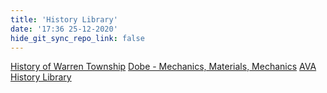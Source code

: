 ```yaml
---
title: 'History Library'
date: '17:36 25-12-2020'
hide_git_sync_repo_link: false
---
```


[History of Warren Township](https://photos.app.goo.gl/9KenHSQwmJaYVuJy8)
[Dobe - Mechanics, Materials, Mechanics](https://photos.app.goo.gl/itLTGbRo8m43rDRT7)
[AVA History Library](https://photos.app.goo.gl/AaDfwQA7BU7S54jw8)
